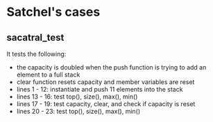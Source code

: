 # Satchel's cases

## sacatral_test

It tests the following:
- the capacity is doubled when the push function is trying to add an element to a full stack
- clear function resets capacity and member variables are reset
- lines 1 - 12: instantiate and push 11 elements into the stack
- lines 13 - 16: test top(), size(), max(), min()
- lines 17 - 19: test capacity, clear, and check if capacity is reset
- lines 20 - 23: test top(), size(), max(), min()
